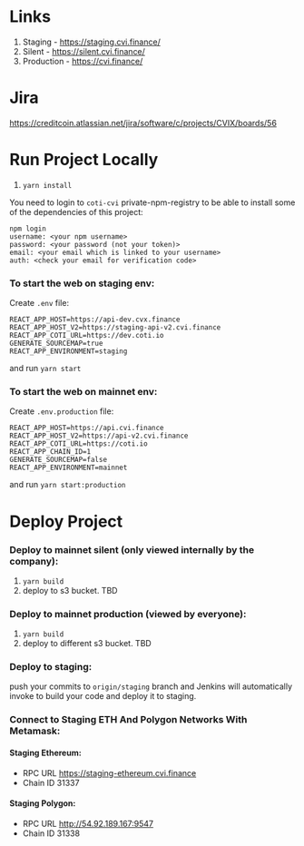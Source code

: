 # Links

1. Staging - https://staging.cvi.finance/
2. Silent - https://silent.cvi.finance/
3. Production - https://cvi.finance/

# Jira 

https://creditcoin.atlassian.net/jira/software/c/projects/CVIX/boards/56

# Run Project Locally

1. `yarn install`

You need to login to `coti-cvi` private-npm-registry to be able to install some of the dependencies of this project:

```
npm login
username: <your npm username>
password: <your password (not your token)>
email: <your email which is linked to your username>
auth: <check your email for verification code>
```

### To start the web on staging env:

Create `.env` file:

```
REACT_APP_HOST=https://api-dev.cvx.finance
REACT_APP_HOST_V2=https://staging-api-v2.cvi.finance
REACT_APP_COTI_URL=https://dev.coti.io
GENERATE_SOURCEMAP=true
REACT_APP_ENVIRONMENT=staging
```

and run `yarn start`

### To start the web on mainnet env:

Create `.env.production` file:

```
REACT_APP_HOST=https://api.cvi.finance
REACT_APP_HOST_V2=https://api-v2.cvi.finance
REACT_APP_COTI_URL=https://coti.io
REACT_APP_CHAIN_ID=1
GENERATE_SOURCEMAP=false
REACT_APP_ENVIRONMENT=mainnet
```

and run `yarn start:production`

# Deploy Project

### Deploy to mainnet silent (only viewed internally by the company):

1. `yarn build`
2. deploy to s3 bucket. TBD

### Deploy to mainnet production (viewed by everyone):

1. `yarn build`
2. deploy to different s3 bucket. TBD

### Deploy to staging:

push your commits to `origin/staging` branch and Jenkins will automatically invoke to build your code and deploy it to staging.


### Connect to Staging ETH And Polygon Networks With Metamask:

#### Staging Ethereum:
* RPC URL https://staging-ethereum.cvi.finance
* Chain ID 31337

#### Staging Polygon:
* RPC URL http://54.92.189.167:9547
* Chain ID 31338
